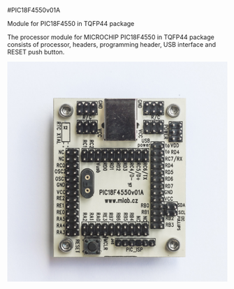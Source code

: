 <!--- PrjInfo ---> <!--- Please remove this line after manually editing --->
<!--- 00a56be08b96043df9e37d6aff7b6990 --->
<!--- Created:20170111-16:38: ---> 
<!--- Author:Mlab: ---> 
<!--- AuthorEmail:mlab@mlab.cz: ---> 
<!--- Tags:imported: ---> 
<!--- Ust:http://www.ust.cz/shop/product_info.php?cPath=22_25&products_id=36: ---> 
<!--- Name:PIC18F4550v01A: --->
#PIC18F4550v01A 
<!--- LongName --->
Module for PIC18F4550 in TQFP44 package
<!--- ELongName ---> 

<!--- Lead --->
The processor module for MICROCHIP PIC18F4550 in TQFP44 package consists of 
  processor, headers, programming header, USB interface and RESET push button.
<!--- ELead ---> 

![LeadImg](DOC/SRC/img/PIC18F4550v01A_Top_Big.jpg) 


​
​
<!--- Description --->
<!--- EDescription --->
<!--- Content --->
<!--- EContent --->
            